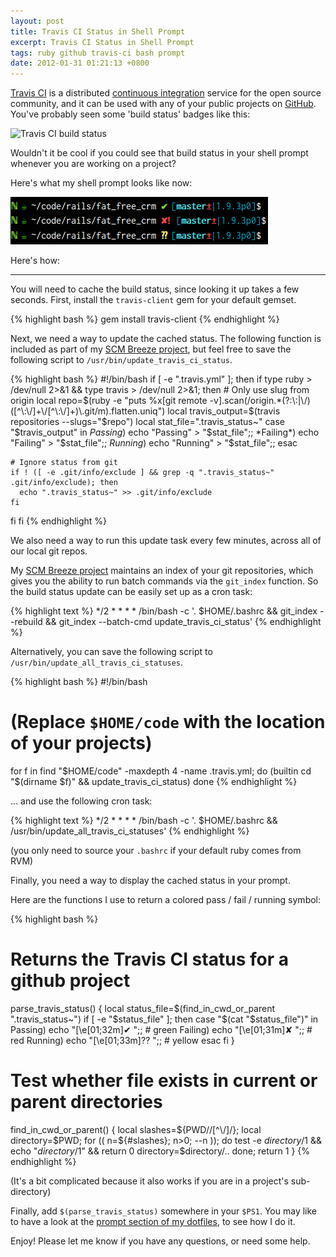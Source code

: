 ```yaml
---
layout: post
title: Travis CI Status in Shell Prompt
excerpt: Travis CI Status in Shell Prompt
tags: ruby github travis-ci bash prompt
date: 2012-01-31 01:21:13 +0800
---
```



[Travis CI](http://travis-ci.org/) is a distributed [continuous integration](http://en.wikipedia.org/wiki/Continuous_integration) service for the open source community, and it can be used with any of your public projects on [GitHub](https://github.com/). You've probably seen some 'build status' badges like this:

<img src="https://secure.travis-ci.org/travis-ci/travis-ci.png" alt="Travis CI build status">

Wouldn't it be cool if you could see that build status in your shell prompt whenever you are working on a project?

Here's what my shell prompt looks like now:

<img src="/images/posts/2012/01/travis_ci_prompt.png" alt="Travis CI status in prompt" />

Here's how:

----------------

You will need to cache the build status, since looking it up takes a few seconds. First, install the `travis-client` gem for your default gemset.

{% highlight bash %}
gem install travis-client
{% endhighlight %}


Next, we need a way to update the cached status.
The following function is included as part of my [SCM Breeze project](http://madebynathan.com/2011/10/18/git-shortcuts-like-youve-never-seen-before/), but feel free to save the following script to `/usr/bin/update_travis_ci_status`.

{% highlight bash %}
#!/bin/bash
if [ -e ".travis.yml" ]; then
  if type ruby > /dev/null 2>&1 && type travis > /dev/null 2>&1; then
    # Only use slug from origin
    local repo=$(ruby -e "puts %x[git remote -v].scan(/origin.*(?:\:|\/)([^\:\/]+\/[^\:\/]+)\.git/m).flatten.uniq")
    local travis_output=$(travis repositories --slugs="$repo")
    local stat_file=".travis_status~"
    case "$travis_output" in
    *Passing*) echo "Passing" > "$stat_file";;
    *Failing*) echo "Failing" > "$stat_file";;
    *Running*) echo "Running" > "$stat_file";;
    esac
    
    # Ignore status from git
    if ! ([ -e .git/info/exclude ] && grep -q ".travis_status~" .git/info/exclude); then 
      echo ".travis_status~" >> .git/info/exclude
    fi
  fi
fi
{% endhighlight %}

We also need a way to run this update task every few minutes, across all of our local git repos.

My [SCM Breeze project](http://madebynathan.com/2011/10/18/git-shortcuts-like-youve-never-seen-before/) maintains an index of your git repositories, which gives you the ability to run batch commands via the `git_index` function.
So the build status update can be easily set up as a cron task:

{% highlight text %}
*/2 * * * * /bin/bash -c '. $HOME/.bashrc && git_index --rebuild && git_index --batch-cmd update_travis_ci_status'
{% endhighlight %}

Alternatively, you can save the following script to `/usr/bin/update_all_travis_ci_statuses`.

{% highlight bash %}
#!/bin/bash
# (Replace `$HOME/code` with the location of your projects)
for f in find "$HOME/code" -maxdepth 4 -name .travis.yml; do
  (builtin cd "$(dirname $f)" && update_travis_ci_status)
done
{% endhighlight %}

... and use the following cron task:

{% highlight text %}
*/2 * * * * /bin/bash -c '. $HOME/.bashrc && /usr/bin/update_all_travis_ci_statuses'
{% endhighlight %}

(you only need to source your `.bashrc` if your default ruby comes from RVM)


Finally, you need a way to display the cached status in your prompt.

Here are the functions I use to return a colored pass / fail / running symbol:

{% highlight bash %}
# Returns the Travis CI status for a github project
parse_travis_status() {
  local status_file=$(find_in_cwd_or_parent ".travis_status~")
  if [ -e "$status_file" ]; then
    case "$(cat "$status_file")" in
    Passing) echo "\[\e[01;32m\]✔ ";; # green
    Failing) echo "\[\e[01;31m\]✘ ";; # red
    Running) echo "\[\e[01;33m\]⁇ ";; # yellow
    esac
  fi
}

# Test whether file exists in current or parent directories
find_in_cwd_or_parent() {
  local slashes=${PWD//[^\/]/}; local directory=$PWD;
  for (( n=${#slashes}; n>0; --n )); do
    test -e $directory/$1 && echo "$directory/$1" && return 0
    directory=$directory/..
  done; return 1
}
{% endhighlight %}

(It's a bit complicated because it also works if you are in a project's sub-directory)

Finally, add `$(parse_travis_status)` somewhere in your `$PS1`. You may like to have a look at the [prompt section of my dotfiles](https://github.com/ndbroadbent/dotfiles/blob/master/bashrc/prompt.sh), to see how I do it.


Enjoy! Please let me know if you have any questions, or need some help.